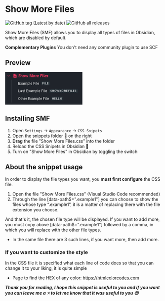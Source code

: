 # Show More Files

[![GitHub tag (Latest by date)](https://img.shields.io/github/v/tag/lucaaasch/Show-More-Files)](https://github.com/ebullient/obsidian-snippetor/releases) ![GitHub all releases](https://img.shields.io/github/downloads/lucaaasch/Show-More-Files/total?color=success)

Show More Files (SMF) allows you to display all types of files in Obsidian, which are disabled by default. 

**Complementary Plugins**
	You don't need any community plugin to use SCF
## Preview

<img width="250" alt="image" src="https://github.com/lucaaasch/Show-More-Files/blob/main/Preview.png?raw=true">

## Installing SMF

1. Open `Settings` -> `Appearance` -> `CSS Snipets`
2. Open the snippets folder 📁 on the right 
3. **Drag** the file "Show More Files.css" into the folder
3. Reload the CSS Snipets in Obsidian 🔄
4. Turn on "Show More Files" in Obsidian by toggling the switch
## About the snippet usage

  In order to display the file types you want, you **must first configure** the CSS file. 

1. Open the file "Show More Files.css" (Visual Studio Code recommended)
2. Through the line [data-path$=".example1"] you can choose to show the files whose type “.example1”, it is a matter of replacing there with the file extension you choose.
   
And that's it, the chosen file type will be displayed. If you want to add more, you must copy above [data-path$=".example1"] followed by a comma, in which you will replace with the other file types. 

- In the same file there are 3 such lines, if you want more, then add more. 

### If you want to customize the style
 
In the CSS file it is specified what each line of code does so that you can change it to your liking, it is quite simple

- Page to find the HEX of any color: https://htmlcolorcodes.com 


***Thank you for reading, I hope this snippet is useful to you and if you want you can leave me a ⭐ to let me know that it was useful to you 😊***
